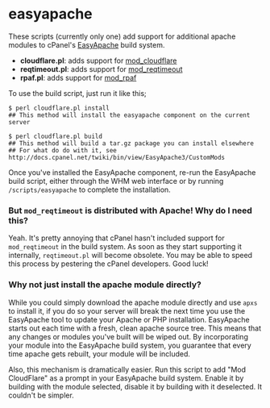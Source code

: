 easyapache
==========

These scripts (currently only one) add support for additional apache modules to
cPanel's [EasyApache][EA] build system.

* **cloudflare.pl**: adds support for [mod_cloudflare][cf]
* **reqtimeout.pl**: adds support for [mod_reqtimeout][rt]
* **rpaf.pl**: adds support for [mod_rpaf][rp]

To use the build script, just run it like this;


    $ perl cloudflare.pl install
    ## This method will install the easyapache component on the current server

    $ perl cloudflare.pl build
    ## This method will build a tar.gz package you can install elsewhere
    ## For what do do with it, see http://docs.cpanel.net/twiki/bin/view/EasyApache3/CustomMods
    
Once you've installed the EasyApache component, re-run the EasyApache build 
script, either through the WHM web interface or by running `/scripts/easyapache`
to complete the installation.

  [EA]: http://docs.cpanel.net/twiki/bin/view/EasyApache3/CustomMods
  [cf]: https://www.cloudflare.com/wiki/Log_Files
  [rt]: http://httpd.apache.org/docs/trunk/mod/mod_reqtimeout.html
  [rp]: http://www.stderr.net/apache/rpaf/

### But `mod_reqtimeout` is distributed with Apache! Why do I need this?

Yeah. It's pretty annoying that cPanel hasn't included support for `mod_reqtimeout` in the build system.
As soon as they start supporting it internally, `reqtimeout.pl` will become obsolete. You may be
able to speed this process by pestering the cPanel developers. Good luck!

### Why not just install the apache module directly?

While you could simply download the apache module directly and use `apxs` to install it,
if you do so your server will break the next time you use the EasyApache tool to update 
your Apache or PHP installation.  EasyApache starts out each time with a fresh, clean apache source tree. 
This means that any changes or modules you've built will be wiped out. By incorporating your 
module into the EasyApache build system, you guarantee that every time apache gets rebuilt, 
your module will be included.

Also, this mechanism is dramatically easier. Run this script to add "Mod CloudFlare" as a
prompt in your EasyApache build system. Enable it by building with the module selected, disable
it by building with it deselected. It couldn't be simpler.
